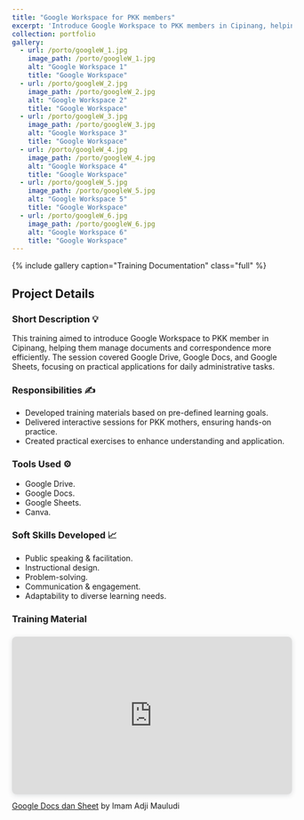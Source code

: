 ```yaml
---
title: "Google Workspace for PKK members"
excerpt: 'Introduce Google Workspace to PKK members in Cipinang, helping them manage documents and correspondence more efficiently. <br/><img src="/images/porto/googleW_1.jpg" width="300" alt="thumb1"> <img src="/images/porto/googleW_6.jpg" width="300" alt="thumb2">'
collection: portfolio
gallery:
  - url: /porto/googleW_1.jpg
    image_path: /porto/googleW_1.jpg
    alt: "Google Workspace 1"
    title: "Google Workspace"
  - url: /porto/googleW_2.jpg
    image_path: /porto/googleW_2.jpg
    alt: "Google Workspace 2"
    title: "Google Workspace"
  - url: /porto/googleW_3.jpg
    image_path: /porto/googleW_3.jpg
    alt: "Google Workspace 3"
    title: "Google Workspace"
  - url: /porto/googleW_4.jpg
    image_path: /porto/googleW_4.jpg
    alt: "Google Workspace 4"
    title: "Google Workspace"
  - url: /porto/googleW_5.jpg
    image_path: /porto/googleW_5.jpg
    alt: "Google Workspace 5"
    title: "Google Workspace"
  - url: /porto/googleW_6.jpg
    image_path: /porto/googleW_6.jpg
    alt: "Google Workspace 6"
    title: "Google Workspace"
---
```


{% include gallery caption="Training Documentation" class="full" %}

## Project Details

### **Short Description 💡**

This training aimed to introduce Google Workspace to PKK member in Cipinang, helping them manage documents and correspondence more efficiently. The session covered Google Drive, Google Docs, and Google Sheets, focusing on practical applications for daily administrative tasks.

### **Responsibilities ✍️**

- Developed training materials based on pre-defined learning goals.
- Delivered interactive sessions for PKK mothers, ensuring hands-on practice.
- Created practical exercises to enhance understanding and application.

### **Tools Used ⚙️**

- Google Drive.
- Google Docs.
- Google Sheets.
- Canva.

### **Soft Skills Developed 📈**

- Public speaking & facilitation.
- Instructional design.
- Problem-solving.
- Communication & engagement.
- Adaptability to diverse learning needs.

### Training Material

<div style="position: relative; width: 100%; height: 0; padding-top: 56.2500%;
 padding-bottom: 0; box-shadow: 0 2px 8px 0 rgba(63,69,81,0.16); margin-top: 1.6em; margin-bottom: 0.9em; overflow: hidden;
 border-radius: 8px; will-change: transform;">
  <iframe loading="lazy" style="position: absolute; width: 100%; height: 100%; top: 0; left: 0; border: none; padding: 0;margin: 0;"
    src="https://www.canva.com/design/DAGWPCyRDqM/LwHBHod84EGiM9fQOQIWbA/view?embed" allowfullscreen="allowfullscreen" allow="fullscreen">
  </iframe>
</div>
<a href="https:&#x2F;&#x2F;www.canva.com&#x2F;design&#x2F;DAGWPCyRDqM&#x2F;LwHBHod84EGiM9fQOQIWbA&#x2F;view?utm_content=DAGWPCyRDqM&amp;utm_campaign=designshare&amp;utm_medium=embeds&amp;utm_source=link" target="_blank" rel="noopener">Google Docs dan Sheet</a> by Imam Adji Mauludi
